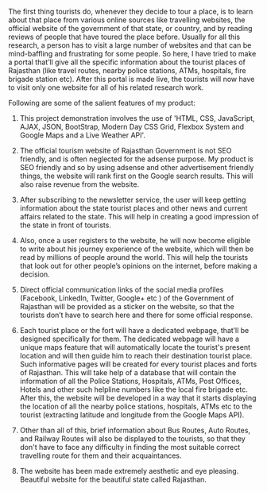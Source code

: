 The first thing tourists do, whenever they decide to tour a place, is to learn about that place from various online sources like travelling websites, the official website of the government of that state, or country, and by reading reviews of people that have toured the place before. Usually for all this research, a person has to visit a large number of websites and that can be mind-baffling and frustrating for some people.
So here, I have tried to make a portal that’ll give all the specific information about the tourist places of Rajasthan (like travel routes, nearby police stations, ATMs, hospitals, fire brigade station etc). After this portal is made live, the tourists will now have to visit only one website for all of his related research work.

Following are some of the salient features of my product:

1)	This project demonstration involves the use of 'HTML, CSS, JavaScript, AJAX, JSON, BootStrap, Modern Day CSS Grid, Flexbox System and Google Maps and a Live Weather API'.

2)	The official tourism website of Rajasthan Government is not SEO friendly, and is often neglected for the adsense purpose. My product is SEO friendly and so by using adsense and other advertisement friendly things, the website will rank first on the Google search results. This will also raise revenue from the website.

3)	After subscribing to the newsletter service, the user will keep getting information about the state tourist places and other news and current affairs related to the state. This will help in creating a good impression of the state in front of tourists.

4)	Also, once a user registers to the website, he will now become eligible to write about his journey experience of the website, which will then be read by millions of people around the world. This will help the tourists that look out for other people’s opinions on the internet, before making a decision.

5)	Direct official communication links of the social media profiles (Facebook, LinkedIn, Twitter, Google+ etc ) of the Government of Rajasthan will be provided as a sticker on the website, so that the tourists don’t have to search here and there for some official response.

6)	Each tourist place or the fort will have a dedicated webpage, that’ll be designed specifically for them.
The dedicated webpage will have a unique maps feature that will automatically locate the tourist's present location and will then guide him to reach their destination tourist place. Such informative pages will be created for every tourist places and forts of Rajasthan.
This will take help of a database that will contain the information of all the Police Stations, Hospitals, ATMs, Post Offices, Hotels and other such helpline numbers like the local fire brigade etc.                              
After this, the website will be developed in a way that it starts displaying the location of all the nearby police stations, hospitals, ATMs etc to the tourist (extracting latitude and longitude from the Google Maps API).

7)	Other than all of this, brief information about Bus Routes, Auto Routes, and Railway Routes will also be displayed to the tourists, so that they don't have to face any difficulty in finding the most suitable correct travelling route for them and their acquaintances.

8)	The website has been made extremely aesthetic and eye pleasing. Beautiful website for the beautiful state called Rajasthan.
